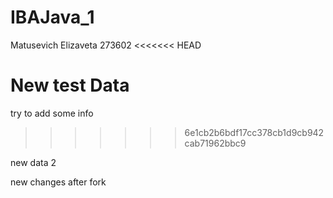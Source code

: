 # IBAJava_1
Matusevich Elizaveta 273602
<<<<<<< HEAD

New test Data
=======
try to add some info
>>>>>>> 6e1cb2b6bdf17cc378cb1d9cb942cab71962bbc9

new data 2

new changes after fork